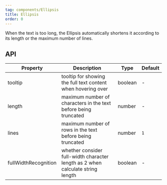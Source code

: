 ```yaml
---
tag: components/Ellipsis
title: Ellipsis
order: 0
---
```


When the text is too long, the Ellipsis automatically shortens it according to its length or the maximum number of lines.

## API

Property | Description | Type | Default
----|------|-----|------
tooltip | tooltip for showing the full text content when hovering over | boolean | -
length | 	maximum number of characters in the text before being truncated | number | -
lines | maximum number of rows in the text before being truncated | number | `1`
fullWidthRecognition | whether consider full-width character length as 2 when calculate string length | boolean | -
